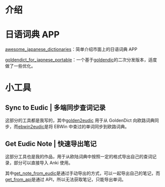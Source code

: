 # 介绍

# 日语词典 APP

[awesome_japanese_dictionaries](awesome_japanese_dictionaries.md)：简单介绍市面上的日语词典 APP

[goldendict_for_japnese_portable](goldendict_for_japnese_portable)：一个基于[goldendic](https://github.com/xiaoyifang/goldendict)的二次分发版本，适度做了一些优化。

# 小工具

## Sync to Eudic | 多端同步查词记录

这部分的工具都是我写的，其中[golden2eudic](golden2eudic) 用于从 GoldenDict 向欧路词典同步，而[ebwin2eudic](ebwin2eudic)是将 EBWin 中查过的单词同步到欧路词典。

## Get Eudic Note | 快速导出笔记

这部分工具也是我的作品，用于从欧陆词典中按照一定的格式导出自己的查词记录，部分可以直接导入 Anki 使用。

其中[get_note_from_eudic](get_note_from_eudic)是通过手动导出的方式，可以一起导出自己的笔记，而[get_from_api](get_from_api)是通过 API，所以无法获取笔记，只能导出单词。
